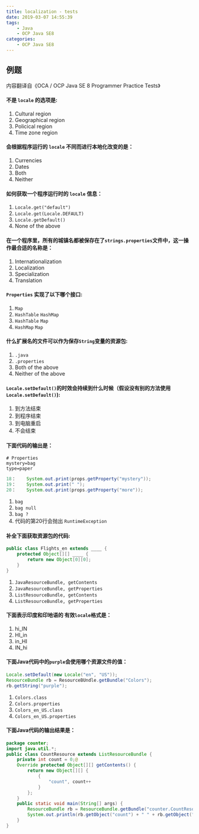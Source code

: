 ```yaml
---
title: localization - tests
date: 2019-03-07 14:55:39
tags:
    - Java
    - OCP Java SE8
categories: 
    - OCP Java SE8
---
```


## 例题
内容翻译自《OCA / OCP Java SE 8 Programmer Practice Tests》
  

#### 不是 `locale` 的选项是:
1. Cultural region
2. Geographical region
3. Policical region
4. Time zone region

#### 会根据程序运行的 `locale` 不同而进行本地化改变的是：
1. Currencies
2. Dates
3. Both
4. Neither

#### 如何获取一个程序运行时的 `locale` 信息：
1. `Locale.get("default")`
2. `Locale.get(Locale.DEFAULT)`
3. `Locale.getDefault()`
4. None of the above

#### 在一个程序里，所有的城镇名都被保存在了`strings.properties`文件中，这一操作最合适的名称是：
1. Internationalization
2. Localization
3. Specialization
4. Translation

#### `Properties` 实现了以下哪个接口:
1. `Map`
2. `HashTable` `HashMap`
3. `HashTable` `Map`
4. `HashMap` `Map`

#### 什么扩展名的文件可以作为保存`String`变量的资源包:
1. `.java`
2. `.properties`
3. Both of the above
4. Neither of the above

#### `Locale.setDefault()`的时效会持续到什么时候（假设没有别的方法使用`Locale.setDefault()`):
1. 到方法结束
2. 到程序结束
3. 到电脑重启
4. 不会结束

#### 下面代码的输出是：

```
# Properties
mystery=bag
type=paper
```
```Java
18：    System.out.print(props.getProperty("mystery"));
19：    System.out.print(" ");
20：    System.out.print(props.getProperty("more"));
```

1. `bag`
2. `bag null`
3. `bag ?`
4. 代码的第20行会抛出 `RuntimeException`

#### 补全下面获取资源包的代码:
```Java
public class Flights_en extends ____ {
    protected Object[][] ____ {
        return new Object[0][0];
    }
}
```

1. `JavaResourceBundle, getContents`
2. `JavaResourceBundle, getProperties`
3. `ListResourceBundle, getContents`
4. `ListResourceBundle, getProperties`

#### 下面表示印度和印地语的 有效`locale`格式是：

1. hi_IN
2. HI_in
3. in_HI
4. IN_hi

#### 下面Java代码中的`purple`会使用哪个资源文件的值：
```Java
Locale.setDefault(new Locale("en", "US"));
ResourceBundle rb = ResourceBUndle.getBundle("Colors");
rb.getString("purple");
```

1. `Colors.class`
2. `Colors.properties`
3. `Colors_en_US.class`
4. `Colors_en_US.properties`

#### 下面Java代码的输出结果是：

```Java
package counter;
import java.util.*;
public class CountResource extends ListResourceBundle {
    private int count = 0;@
    Override protected Object[][] getContents() {
        return new Object[][] {
            {
                "count", count++
            }
        };
    }
    public static void main(String[] args) {
        ResourceBundle rb = ResourceBundle.getBundle("counter.CountResource");
        System.out.println(rb.getObject("count") + " " + rb.getObject("count"));
    }
}
```


